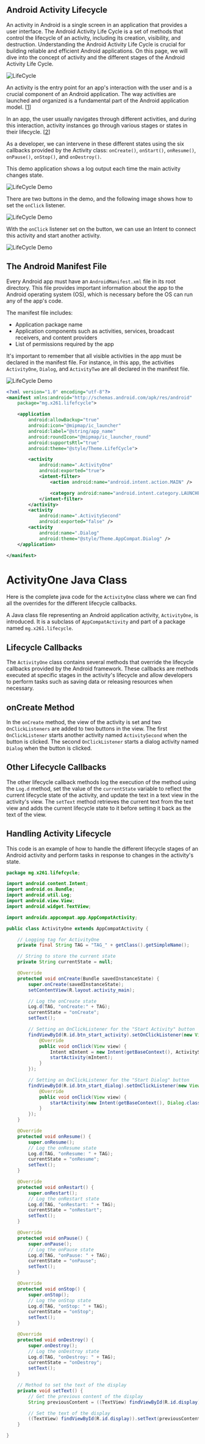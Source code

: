 ## Android Activity Lifecycle



An activity in Android is a single screen in an application that provides a user interface. The Android Activity Life Cycle is a set of methods that control the lifecycle of an activity, including its creation, visibility, and destruction. Understanding the Android Activity Life Cycle is crucial for building reliable and efficient Android applications. On this page, we will dive into the concept of activity and the different stages of the Android Activity Life Cycle.


![LifeCycle](display/display.gif)

An activity is the entry point for an app's interaction with the user and is a crucial component of an Android application. The way activities are launched and organized is a fundamental part of the Android application model. [[1](https://developer.android.com/guide/components/activities/intro-activities.html)] 

In an app, the user usually navigates through different activities, and during this interaction, activity instances go through various stages or states in their lifecycle. [[2](https://developer.android.com/guide/components/activities/activity-lifecycle.html)] 

As a developer, we can intervene in these different states using the six callbacks provided by the Activity class: `onCreate()`, `onStart()`, `onResume()`, `onPause()`, `onStop()`, and `onDestroy()`.

This demo application shows a log output each time the main activity changes state.

![LifeCycle Demo](display/demo.gif)

There are two buttons in the demo, and the following image shows how to set the `onClick` listener.

![LifeCycle Demo](display/connecting_buttons.gif)

With the `onClick` listener set on the button, we can use an Intent to connect this activity and start another activity.

![LifeCycle Demo](display/onClickListener.gif)

## The Android Manifest File

Every Android app must have an `AndroidManifest.xml` file in its root directory. This file provides important information about the app to the Android operating system (OS), which is necessary before the OS can run any of the app's code.

The manifest file includes:

- Application package name
- Application components such as activities, services, broadcast receivers, and content providers
- List of permissions required by the app

It's important to remember that all visible activities in the app must be declared in the manifest file. For instance, in this app, the activities `ActivityOne`, `Dialog`, and `ActivityTwo` are all declared in the manifest file.

![LifeCycle Demo](display/manifest.gif)


```xml
<?xml version="1.0" encoding="utf-8"?>
<manifest xmlns:android="http://schemas.android.com/apk/res/android"
    package="mg.x261.lifefcycle">

    <application
        android:allowBackup="true"
        android:icon="@mipmap/ic_launcher"
        android:label="@string/app_name"
        android:roundIcon="@mipmap/ic_launcher_round"
        android:supportsRtl="true"
        android:theme="@style/Theme.LifefCycle">

        <activity
            android:name=".ActivityOne"
            android:exported="true">
            <intent-filter>
                <action android:name="android.intent.action.MAIN" />

                <category android:name="android.intent.category.LAUNCHER" />
            </intent-filter>
        </activity>
        <activity
            android:name=".ActivitySecond"
            android:exported="false" />
        <activity
            android:name=".Dialog"
            android:theme="@style/Theme.AppCompat.Dialog" />
    </application>

</manifest>

```


# ActivityOne Java Class
Here is the complete java code for the `ActivityOne` class where we can find all the overrides for the different lifecycle callbacks.


A Java class file representing an Android application activity, `ActivityOne`, is introduced. It is a subclass of `AppCompatActivity` and part of a package named `mg.x261.lifecycle`.

## Lifecycle Callbacks

The `ActivityOne` class contains several methods that override the lifecycle callbacks provided by the Android framework. These callbacks are methods executed at specific stages in the activity's lifecycle and allow developers to perform tasks such as saving data or releasing resources when necessary.

## onCreate Method

In the `onCreate` method, the view of the activity is set and two `OnClickListeners` are added to two buttons in the view. The first `OnClickListener` starts another activity named `ActivitySecond` when the button is clicked. The second `OnClickListener` starts a dialog activity named `Dialog` when the button is clicked.

## Other Lifecycle Callbacks

The other lifecycle callback methods log the execution of the method using the `Log.d` method, set the value of the `currentState` variable to reflect the current lifecycle state of the activity, and update the text in a text view in the activity's view. The `setText` method retrieves the current text from the text view and adds the current lifecycle state to it before setting it back as the text of the view.

## Handling Activity Lifecycle

This code is an example of how to handle the different lifecycle stages of an Android activity and perform tasks in response to changes in the activity's state.



```java
package mg.x261.lifefcycle;

import android.content.Intent;
import android.os.Bundle;
import android.util.Log;
import android.view.View;
import android.widget.TextView;

import androidx.appcompat.app.AppCompatActivity;

public class ActivityOne extends AppCompatActivity {

    // Logging tag for ActivityOne
    private final String TAG = "TAG_" + getClass().getSimpleName();

    // String to store the current state
    private String currentState = null;

    @Override
    protected void onCreate(Bundle savedInstanceState) {
        super.onCreate(savedInstanceState);
        setContentView(R.layout.activity_main);

        // Log the onCreate state
        Log.d(TAG, "onCreate:" + TAG);
        currentState = "onCreate";
        setText();

        // Setting an OnClickListener for the "Start Activity" button
        findViewById(R.id.btn_start_activity).setOnClickListener(new View.OnClickListener() {
            @Override
            public void onClick(View view) {
                Intent mIntent = new Intent(getBaseContext(), ActivitySecond.class);
                startActivity(mIntent);
            }
        });

        // Setting an OnClickListener for the "Start Dialog" button
        findViewById(R.id.btn_start_dialog).setOnClickListener(new View.OnClickListener() {
            @Override
            public void onClick(View view) {
                startActivity(new Intent(getBaseContext(), Dialog.class));
            }
        });
    }

    @Override
    protected void onResume() {
        super.onResume();
        // Log the onResume state
        Log.d(TAG, "onResume: " + TAG);
        currentState = "onResume";
        setText();
    }

    @Override
    protected void onRestart() {
        super.onRestart();
        // Log the onRestart state
        Log.d(TAG, "onRestart: " + TAG);
        currentState = "onRestart";
        setText();
    }

    @Override
    protected void onPause() {
        super.onPause();
        // Log the onPause state
        Log.d(TAG, "onPause: " + TAG);
        currentState = "onPause";
        setText();
    }

    @Override
    protected void onStop() {
        super.onStop();
        // Log the onStop state
        Log.d(TAG, "onStop: " + TAG);
        currentState = "onStop";
        setText();
    }

    @Override
    protected void onDestroy() {
        super.onDestroy();
        // Log the onDestroy state
        Log.d(TAG, "onDestroy: " + TAG);
        currentState = "onDestroy";
        setText();
    }

    // Method to set the text of the display
    private void setText() {
        // Get the previous content of the display
        String previousContent = ((TextView) findViewById(R.id.display)).getText().toString();

        // Set the text of the display 
        ((TextView) findViewById(R.id.display)).setText(previousContent + "\n" + currentState);
    }

}

```

